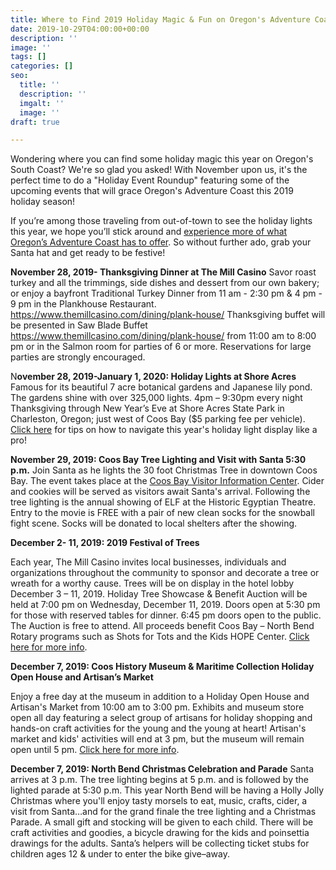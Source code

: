 ```yaml
---
title: Where to Find 2019 Holiday Magic & Fun on Oregon's Adventure Coast
date: 2019-10-29T04:00:00+00:00
description: ''
image: ''
tags: []
categories: []
seo:
  title: ''
  description: ''
  imgalt: ''
  image: ''
draft: true

---
```

Wondering where you can find some holiday magic this year on Oregon's South Coast? We're so glad you asked! With November upon us, it's the perfect time to do a "Holiday Event Roundup" featuring some of the upcoming events that will grace Oregon's Adventure Coast this 2019 holiday season!

If you’re among those traveling from out-of-town to see the holiday lights this year, we hope you’ll stick around and [experience more of what Oregon’s Adventure Coast has to offer](https://www.oregonsadventurecoast.com/blog/come-for-the-lights-stay-for-the-sights/). So without further ado, grab your Santa hat and get ready to be festive!

**November 28, 2019- Thanksgiving Dinner at The Mill Casino**
Savor roast turkey and all the trimmings, side dishes and dessert from our own bakery; or enjoy a bayfront Traditional Turkey Dinner from 11 am - 2:30 pm & 4 pm - 9 pm in the Plankhouse Restaurant. https://www.themillcasino.com/dining/plank-house/ Thanksgiving buffet will be presented in Saw Blade Buffet https://www.themillcasino.com/dining/plank-house/ from 11:00 am to 8:00 pm or in the Salmon room for parties of 6 or more. Reservations for large parties are strongly encouraged.

N**ovember 28, 2019-January 1, 2020: Holiday Lights at Shore Acres** Famous for its beautiful 7 acre botanical gardens and Japanese lily pond. The gardens shine with over 325,000 lights. 4pm – 9:30pm every night Thanksgiving through New Year’s Eve at Shore Acres State Park in Charleston, Oregon; just west of Coos Bay ($5 parking fee per vehicle). [Click here](https://www.oregonsadventurecoast.com/blog/navigate-the-holiday-lights-at-shore-acres-like-a-pro/) for tips on how to navigate this year's holiday light display like a pro! 

**November 29, 2019: Coos Bay Tree Lighting and Visit with Santa 5:30 p.m.**
Join Santa as he lights the 30 foot Christmas Tree in downtown Coos Bay. The event takes place at the [Coos Bay Visitor Information Center](https://www.oregonsadventurecoast.com/). Cider and cookies will be served as visitors await Santa's arrival.  Following the tree lighting is the annual showing of ELF at the Historic Egyptian Theatre. Entry to the movie is FREE with a pair of new clean socks for the snowball fight scene. Socks will be donated to local shelters after the showing.

**December 2- 11, 2019: 2019 Festival of Trees** 

Each year, The Mill Casino invites local businesses, individuals and organizations throughout the community to sponsor and decorate a tree or wreath for a worthy cause. Trees will be on display in the hotel lobby December 3 – 11, 2019. Holiday Tree Showcase & Benefit Auction will be held at 7:00 pm on Wednesday, December 11, 2019. Doors open at 5:30 pm for those with reserved tables for dinner. 6:45 pm doors open to the public. The Auction is free to attend. All proceeds benefit Coos Bay – North Bend Rotary programs such as Shots for Tots and the Kids HOPE Center. [Click here for more info](https://www.themillcasino.com/entertainment/2019-festival-of-trees/).   

**December 7, 2019: Coos History Museum & Maritime Collection Holiday Open House and Artisan’s Market**   

Enjoy a free day at the museum in addition to a Holiday Open House and Artisan's Market from 10:00 am to 3:00 pm. Exhibits and museum store open all day featuring a select group of artisans for holiday shopping and hands-on craft activities for the young and the young at heart! Artisan's market and kids' activities will end at 3 pm, but the museum will remain open until 5 pm. [Click here for more info](https://cooshistory.org/events/holiday-open-house-and-artisans-market/). 

**December 7, 2019: North Bend Christmas Celebration and Parade** Santa arrives at 3 p.m. The tree lighting begins at 5 p.m. and is followed by the lighted parade at 5:30 p.m. This year North Bend will be having a Holly Jolly Christmas where you'll enjoy tasty morsels to eat, music, crafts, cider, a visit from Santa…and for the grand finale the tree lighting and a Christmas Parade.  A small gift and stocking will be given to each child. There will be craft activities and goodies, a bicycle drawing for the kids and poinsettia drawings for the adults. Santa’s helpers will be collecting ticket stubs for children ages 12 & under to enter the bike give–away. 